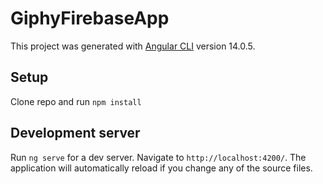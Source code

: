 # GiphyFirebaseApp

This project was generated with [Angular CLI](https://github.com/angular/angular-cli) version 14.0.5.

## Setup
Clone repo and run `npm install`

## Development server

Run `ng serve` for a dev server. Navigate to `http://localhost:4200/`. The application will automatically reload if you change any of the source files.
